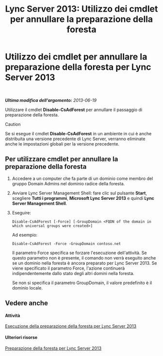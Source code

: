 ﻿---
title: 'Lync Server 2013: Utilizzo dei cmdlet per annullare la preparazione della foresta'
TOCTitle: Utilizzo dei cmdlet per annullare la preparazione della foresta
ms:assetid: f48c7eb3-ccb0-48e6-ac79-ab7c7062b9d3
ms:mtpsurl: https://technet.microsoft.com/it-it/library/Gg413024(v=OCS.15)
ms:contentKeyID: 49302464
ms.date: 08/24/2015
mtps_version: v=OCS.15
ms.translationtype: HT
---

# Utilizzo dei cmdlet per annullare la preparazione della foresta per Lync Server 2013

 

_**Ultima modifica dell'argomento:** 2013-06-19_

Utilizzare il cmdlet **Disable-CsAdForest** per annullare il passaggio di preparazione della foresta.

> [!CAUTION]
> Se si esegue il cmdlet <strong>Disable-CsAdForest</strong> in un ambiente in cui è anche distribuita una versione precedente di Lync Server, verranno eliminate anche le impostazioni globali per la versione precedente.

## Per utilizzare cmdlet per annullare la preparazione della foresta

1.  Accedere a un computer che fa parte di un dominio come membro del gruppo Domain Admins nel dominio radice della foresta.

2.  Avviare Lync Server Management Shell: fare clic sul pulsante **Start**, scegliere **Tutti i programmi**, **Microsoft Lync Server 2013** e quindi **Lync Server Management Shell**.

3.  Eseguire:
    
        Disable-CsAdForest [-Force] [-GroupDomain <FQDN of the domain in which universal groups were created>]
    
    Ad esempio:
    
        Disable-CsAdForest -Force -GroupDomain contoso.net
    
    Il parametro Force specifica se forzare l'esecuzione dell'attività. Se questo parametro non è presente, il comando non verrà eseguito anche se un dominio nella foresta è ancora preparato per Lync Server 2013. Se viene specificato il parametro Force, l'azione continuerà indipendentemente dallo stato degli altri domini nella foresta.
    
    Se non si specifica il parametro GroupDomain, il valore predefinito è il dominio locale.

## Vedere anche

#### Attività

[Esecuzione della preparazione della foresta per Lync Server 2013](lync-server-2013-running-forest-preparation.md)  

#### Ulteriori risorse

[Preparazione della foresta per Lync Server 2013](lync-server-2013-preparing-the-forest.md)

